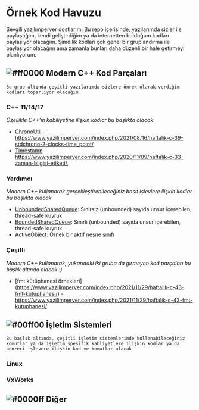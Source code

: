 # Örnek Kod Havuzu
Sevgili yazılımperver dostlarım. Bu repo içerisinde, yazılarımda sizler ile paylaştığım, kendi geliştirdiğim ya da internetten bulduğum kodları paylaşıyor olacağım.
Şimdilik kodları çok genel bir gruplandırma ile paylaşıyor olacağım ama zamanla bunları daha düzenli bir hale getirmeyi planlıyorum.

## ![#ff0000](https://via.placeholder.com/15/f03c15/000000?text=+) Modern C++ Kod Parçaları
`Bu grup altında çeşitli yazılarımda sizlere önrek olarak verdiğim kodları toparlıyor olacağım`


### C++ 11/14/17
*Özellikle C++'ın kabiliyetine ilişkin kodlar bu başlıkta olacak*

* [ChronoUtil](https://www.yazilimperver.com/index.php/2021/08/16/haftalik-c-39-stdchrono-2-clocks-time_point/) - https://www.yazilimperver.com/index.php/2021/08/16/haftalik-c-39-stdchrono-2-clocks-time_point/,
* [Timestamp](https://www.yazilimperver.com/index.php/2020/11/09/haftalik-c-33-zaman-bilgisi-etiketi/) - https://www.yazilimperver.com/index.php/2020/11/09/haftalik-c-33-zaman-bilgisi-etiketi/,



### Yardımcı
*Modern C++ kullanarak gerçekleştirebileceğiniz basit işlevlere ilişkin kodlar bu başlıkta olacak*
* [UnboundedSharedQueue](https://github.com/yazilimperver/CodeSnippets/blob/main/Utilities/UnboundedSharedQueue.h): Sınırsız (unbounded) sayıda unsur içerebilen, thread-safe kuyruk
* [BoundedSharedQueue](https://github.com/yazilimperver/CodeSnippets/blob/main/Utilities/BoundedSharedQueue.h): Sınırlı (unbounded) sayıda unsur içerebilen, thread-safe kuyruk
* [ActiveObject](https://github.com/yazilimperver/CodeSnippets/blob/main/Utilities/ActiveObject.h): Örnek bir aktif nesne sınıfı

### Çeşitli
*Modern C++ kullanarak, yukarıdaki iki gruba da girmeyen kod parçaları bu başlık altında olacak :)*

* [fmt kütüphanesi örnekleri] (https://www.yazilimperver.com/index.php/2021/11/29/haftalik-c-43-fmt-kutuphanesi/) - https://www.yazilimperver.com/index.php/2021/11/29/haftalik-c-43-fmt-kutuphanesi/


## ![#00ff00](https://via.placeholder.com/15/00ff00/000000?text=+)  İşletim Sistemleri
`Bu başlık altında, çeşitli işletim sistemlerinde kullanabileceğiniz komutlar ya da işletim spesifik kabliyetlere ilişkin kodlar ya da benzeri işlevere ilişkin kod ve komutlar olacak`

### Linux


### VxWorks

## ![#0000ff](https://via.placeholder.com/15/0000ff/000000?text=+)  Diğer
